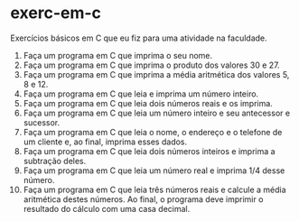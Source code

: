 # exerc-em-c
Exercícios básicos em C que eu fiz para uma atividade na faculdade.

1. Faça um programa em C que imprima o seu nome.
2. Faça um programa em C que imprima o produto dos valores 30 e 27.
3. Faça um programa em C que imprima a média aritmética dos valores 5, 8 e 12.
4. Faça um programa em C que leia e imprima um número inteiro.
5. Faça um programa em C que leia dois números reais e os imprima.
6. Faça um programa em C que leia um número inteiro e seu antecessor e sucessor.
7. Faça um programa em C que leia o nome, o endereço e o telefone de um cliente e, ao final, imprima esses dados.
8. Faça um programa em C que leia dois números inteiros e imprima a subtração deles.
9. Faça um programa em C que leia um número real e imprima 1/4 desse número.
10. Faça um programa em C que leia três números reais e calcule a média aritmética destes números. Ao final, o programa deve imprimir o resultado do cálculo com uma casa decimal.
